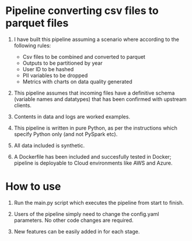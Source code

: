 # Pipeline converting csv files to parquet files
1. I have built this pipeline assuming a scenario where according to the following rules:
	* Csv files to be combined and converted to parquet
	* Outputs to be partitioned by year
	* User ID to be hashed
   	* PII variables to be dropped
  	* Metrics with charts on data quality generated 
 
3. This pipeline assumes that incoming files have a definitive schema (variable names and datatypes)
    that has been confirmed with upstream clients.
    
4. Contents in data and logs are worked examples.

5. This pipeline is written in pure Python, as per the instructions which specify Python only (and not PySpark etc).

6. All data included is synthetic.

7. A Dockerfile has been included and succesfully tested in Docker; pipeline is deployable to Cloud environments like AWS and Azure.

# How to use
1. Run the main.py script which executes the pipeline from start to finish.

2. Users of the pipeline simply need to change the config.yaml parameters. No other code changes are required.

3. New features can be easily added in for each stage.
